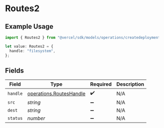 # Routes2

## Example Usage

```typescript
import { Routes2 } from "@vercel/sdk/models/operations/createdeployment.js";

let value: Routes2 = {
  handle: "filesystem",
};
```

## Fields

| Field                                                              | Type                                                               | Required                                                           | Description                                                        |
| ------------------------------------------------------------------ | ------------------------------------------------------------------ | ------------------------------------------------------------------ | ------------------------------------------------------------------ |
| `handle`                                                           | [operations.RoutesHandle](../../models/operations/routeshandle.md) | :heavy_check_mark:                                                 | N/A                                                                |
| `src`                                                              | *string*                                                           | :heavy_minus_sign:                                                 | N/A                                                                |
| `dest`                                                             | *string*                                                           | :heavy_minus_sign:                                                 | N/A                                                                |
| `status`                                                           | *number*                                                           | :heavy_minus_sign:                                                 | N/A                                                                |